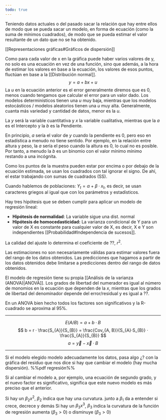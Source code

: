 ```yaml
---
todo: true
---
```

Teniendo datos actuales o del pasado sacar la relación que hay entre ellos de modo que se pueda sacar un modelo, en forma de ecuación (como la suma de mínimos cuadrados), de modo que se pueda estimar el valor resultante de un dato que no se ha obtenido.

[[Representaciones gráficas#Gráficos de dispersión]]

Como para cada valor de x en la gráfica puede haber varios valores de y, no solo es una ecuación en vez de una función, sino que además, a la hora de estimar los valores en base a la ecuación, los valores de esos puntos, fluctúan en base a la [[Distribución normal]].
$$y = a+bx + u$$
La $u$ en la ecuación anterior es el error generalmente diremos que es 0, menos cuando tengamos que calcular el error para un valor dado. Los modelos determinísticos tienen una $u$ muy baja, mientras que los modelos estocásticos / modelos aleatorios tienen una $u$ muy alta. Generalmente, cuanta más variedad y cantidad de datos, menor es la $u$.

La $y$ será la variable cuantitativa y $x$ la variable cualitativa, mientras que 
 la $a$ es el Intercepto y la $b$ es la Pendiente.

En principio, $a$ sería el valor de $y$ cuando la pendiente es 0, pero eso en estadística a menudo no tiene sentido. Por ejemplo, en la relación entre altura y peso, la $a$ sería el peso cuando la altura es 0, lo cual no es posible. Por tanto, a menudo la $b$ es un binomio con el valor mínimo mínimo restando a una incógnita.

Como los puntos de la muestra pueden estar por encima o por debajo de la ecuación estimada, se usan los cuadrados con tal ignorar el signo. De ahí, el estar trabajando con sumas de cuadrados (SS).

Cuando hablemos de poblaciones: $Y_{t} = \alpha + \beta · x_{t}$, es decir, se usan caracteres griegos al igual que con los parámetros y estadísticos.

Hay tres hipótesis que se deben cumplir para aplicar un modelo de regresión lineal:
- **Hipótesis de normalidad**: La variable sigue una dist. normal 
- **Hipótesis de homocedasticidad:** La varianza condicional de Y para un valor de X es constante para cualquier valor de X, es decir, X e Y son independientes [[Probabilidad#Independencia de sucesos]].

La calidad del ajuste lo determina el coeficiente de ??, $r^2$.

Las estimaciones no son necesariamente válidas para estimar valores fuera del rango de los datos obtenidos. Las predicciones que hagamos a partir de los datos obtenidos debe limitarse a predicciones dentro del rango de datos obtenidos.

El modelo de regresión tiene su propia [[Análisis de la varianza (ANOVA)|ANOVA]]. Los grados de libertad del numerador es igual al número de monomios en la ecuación que dependen de la $x$, mientras que los grados de libertad del denominador depende del error/residual y es igual a ??.

En un ANOVA bien hecho todos los factores son significativos y la R-cuadrado se aproxima al 95%.

---
$$E(A / B) = a + b · B$$
$$
b = r · \frac{S_{A}}{S_{B}} = \frac{Cov_{A, B}}{S_{A}·S_{B}} · \frac{S_{A}}{S_{B}}
$$
$$
a = \overrightarrow{y} - \overrightarrow{x}·B
$$

---

Si el modelo elegido modelo adecuadamente los datos, pasa algo ¿? con la gráfica del residuo que nos dice si hay que cambiar el modelo (hay mucha dispersión). %%pdf regresión%%

Si al cambiar el modelo a, por ejemplo, una ecuación de segundo grado, y el nuevo factor es significativo, significa que este nuevo modelo es más preciso que el anterior.

Si hay un $\beta_{2}x^2$, $\beta_{2}$ indica que hay una curvatura. junto a $\beta_1$ da a entender si crece, decrece y demás 
Si hay un $\beta_{3}x^3$, $\beta_{3}$ indica la curvatura de la función de regresión aumenta ($\beta_{3} > 0$) o disminuye ($\beta_{3}>0$) 